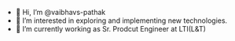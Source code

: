 - 👋 Hi, I’m @vaibhavs-pathak
- 👀 I’m interested in exploring and implementing new technologies. 
- 🌱 I’m currently working as Sr. Prodcut Engineer at LTI(L&T)

<!---
vaibhavs-pathak/vaibhavs-pathak is a ✨ special ✨ repository because its `README.md` (this file) appears on your GitHub profile.
You can click the Preview link to take a look at your changes.
--->
